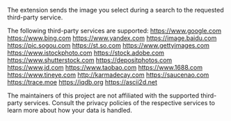 The extension sends the image you select during a search to the requested third-party service.

The following third-party services are supported:
https://www.google.com
https://www.bing.com
https://www.yandex.com
https://image.baidu.com
https://pic.sogou.com
https://st.so.com
https://www.gettyimages.com
https://www.istockphoto.com
https://stock.adobe.com
https://www.shutterstock.com
https://depositphotos.com
https://www.jd.com
https://www.taobao.com
https://www.1688.com
https://www.tineye.com
http://karmadecay.com
https://saucenao.com
https://trace.moe
https://iqdb.org
https://ascii2d.net

The maintainers of this project are not affiliated with the supported third-party services. Consult the privacy policies of the respective services to learn more about how your data is handled.
